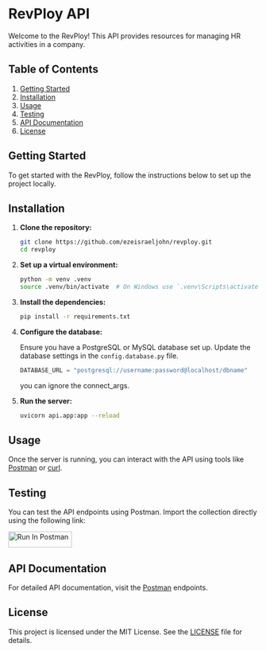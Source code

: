 # RevPloy API

Welcome to the RevPloy! This API provides resources for managing HR activities in a company.

## Table of Contents

1. [Getting Started](#getting-started)
2. [Installation](#installation)
3. [Usage](#usage)
4. [Testing](#testing)
5. [API Documentation](#api-documentation)
6. [License](#license)

## Getting Started

To get started with the RevPloy, follow the instructions below to set up the project locally.

## Installation

1. **Clone the repository:**

   ```bash
   git clone https://github.com/ezeisraeljohn/revploy.git
   cd revploy
   ```

2. **Set up a virtual environment:**

   ```bash
   python -m venv .venv
   source .venv/bin/activate  # On Windows use `.venv\Scripts\activate`
   ```

3. **Install the dependencies:**

   ```bash
   pip install -r requirements.txt
   ```

4. **Configure the database:**

   Ensure you have a PostgreSQL or MySQL database set up. Update the database settings in the `config.database.py` file.

   ```python
   DATABASE_URL = "postgresql://username:password@localhost/dbname"
   ```

   you can ignore the connect_args.

5. **Run the server:**

   ```bash
   uvicorn api.app:app --reload
   ```

## Usage

Once the server is running, you can interact with the API using tools like [Postman](https://www.postman.com/) or [curl](https://curl.se/).

## Testing

You can test the API endpoints using Postman. Import the collection directly using the following link:

[<img src="https://run.pstmn.io/button.svg" alt="Run In Postman" style="width: 128px; height: 32px;">](https://documenter.getpostman.com/view/34635068/2sAXjJ6DG6)

## API Documentation

For detailed API documentation, visit the [Postman](https://documenter.getpostman.com/view/34635068/2sA3sAiTwS) endpoints.

## License

This project is licensed under the MIT License. See the [LICENSE](LICENSE) file for details.
